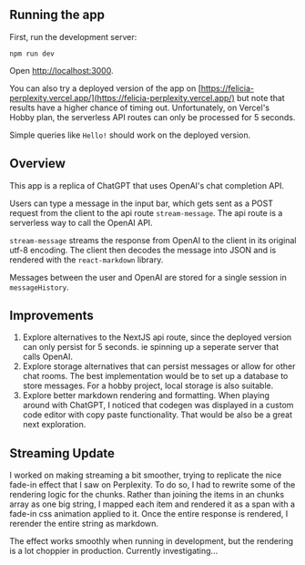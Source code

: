 ## Running the app

First, run the development server:

```
npm run dev
```

Open [http://localhost:3000](http://localhost:3000).

You can also try a deployed version of the app on [https://felicia-perplexity.vercel.app/](https://felicia-perplexity.vercel.app/) but note that results have a higher chance of timing out. Unfortunately, on Vercel's Hobby plan, the serverless API routes can only be processed for 5 seconds. 

Simple queries like `Hello!` should work on the deployed version.

## Overview

This app is a replica of ChatGPT that uses OpenAI's chat completion API. 

Users can type a message in the input bar, which gets sent as a POST request from the client to the api route `stream-message`. The api route is a serverless way to call the OpenAI API. 

`stream-message` streams the response from OpenAI to the client in its original utf-8 encoding. The client then decodes the message into JSON and is rendered with the `react-markdown` library. 

Messages between the user and OpenAI are stored for a single session in `messageHistory`. 

## Improvements
1. Explore alternatives to the NextJS api route, since the deployed version can only persist for 5 seconds. ie spinning up a seperate server that calls OpenAI.
2. Explore storage alternatives that can persist messages or allow for other chat rooms. The best implementation would be to set up a database to store messages. For a hobby project, local storage is also suitable.
3. Explore better markdown rendering and formatting. When playing around with ChatGPT, I noticed that codegen was displayed in a custom code editor with copy paste functionality. That would be also be a great next exploration.

## Streaming Update
I worked on making streaming a bit smoother, trying to replicate the nice fade-in effect that I saw on Perplexity. To do so, I had to rewrite some of the rendering logic for the chunks. Rather than joining the items in an chunks array as one big string, I mapped each item and rendered it as a span with a fade-in css animation applied to it. Once the entire response is rendered, I rerender the entire string as markdown. 

The effect works smoothly when running in development, but the rendering is a lot choppier in production. Currently investigating...